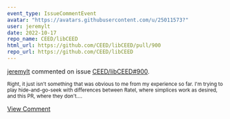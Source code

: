 ```yaml
---
event_type: IssueCommentEvent
avatar: "https://avatars.githubusercontent.com/u/25011573?"
user: jeremylt
date: 2022-10-17
repo_name: CEED/libCEED
html_url: https://github.com/CEED/libCEED/pull/900
repo_url: https://github.com/CEED/libCEED
---
```


<a href='https://github.com/jeremylt' target='_blank'>jeremylt</a> commented on issue <a href='https://github.com/CEED/libCEED/pull/900' target='_blank'>CEED/libCEED#900</a>.

<small>Right, it just isn't something that was obvious to me from my experience so far. I'm trying to play hide-and-go-seek with differences between Ratel, where simplices work as desired, and this PR, where they don't....</small>

<a href='https://github.com/CEED/libCEED/pull/900' target='_blank'>View Comment</a>